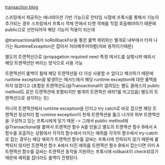 
[transaction blog](https://mangkyu.tistory.com/269#:~:text=%5B%20%ED%8A%B8%EB%9E%9C%EC%9E%AD%EC%85%98%20%EC%A0%84%ED%8C%8C%20%EC%86%8D%EC%84%B1(Transaction%20Propagation)%EC%9D%B4%EB%9E%80%3F%20%5D&text=%EC%9E%91%EC%97%85%EC%9D%84%20%ED%95%98%EB%8B%A4%EB%B3%B4%EB%A9%B4%20%EA%B8%B0%EC%A1%B4,%EC%A0%84%ED%8C%8C%20%EC%86%8D%EC%84%B1(Propagation)%EC%9D%B4%EB%8B%A4.)

스프링에서 제공하는 애너테이션 기반 기능으로 런타임 시점에 프록시를 통해서 기능이 추가되는 경우
스프링에서 프록시 객체 안에서 타켓 객체를 직접 호출해야하기 때문에 public으로 선언되어야 해당 기능이 적용이 되는데

@transactional에서 noRollbackFor을 통한 롤백 제외와는 별개로 내부에서 터져 나가는 RuntimeException은 잡아서 처리해주어야함(자바 동작이기때문)

별도의 트랜잭선으로 (propagation required new) 특정 메서드를 실행시켜 예외시 해당 트랜잭션만 버리는 방식으로 사용 가능

트랜잭션이 롤백이 될때 해당 트랜잭션을 더 이상 사용할 수 없다고 체크하기 때문에 runtime exception을 발생하는 메서드에서 해당 runtime exception에 대한 롤백을 하지 않겠다고 (포함된 트랜잭션도(@Transactional이 걸려있는 별도 클래스의 public method도 같은 트랜잭션에 포함되지만 별개의 트랜잭션 래퍼?를 띄고있음) 별도의 트랜잭션으로 생각하는 듯)

하나의 트랜잭션에서 runtime exception을 던지고 try catch로 바로 잡으면 해당 트랜잭션 정상처리 함
runtime exception이 현재 트랜잭션을 뚫고 나가야 외부 트랜잭션을 구성하고 있는 프록시에게 닿기 때문
-> 그래서 public method에 @Transactional을 붙여서 트랜잭션 함수 A를 만들고 별도의 트랜잭션 함수 B에서 A함수를 호출하는 상황에서 각각의 함수에서 터지는 예외를 각각의 함수에서 try-catch로 잡는 경우는 해당 예외가 트랜잭션 함수를 감싸는 프록시에 전파되지 않기 때문에
롤백되지 않지만 트랜잭션 함수 A에서 터진 예외를 트랜잭션 함수 B에서 잡는다면 이미 A 트랜잭션 함수를 감싸는 트랜잭션 동작을 지원하는 프록시에 rollback이 check되었기 때문에 예외를 잡더라도 롤백이 진행된다.



